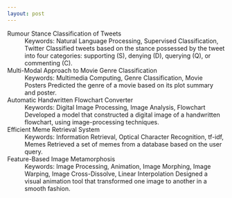 ```yaml
---
layout: post
---
```


<dl>
    <dt>Rumour Stance Classification of Tweets</dt>
    <dd>
        Keywords: Natural Language Processing, Supervised Classification, Twitter
        Classified tweets based on the stance possessed by the tweet into four categories: supporting (S), denying (D), querying (Q), or commenting (C).
        <a href="https://github.com/sayhitosandy/Rumour_Stance_Classification" target="_blank" title="View Project on GitHub"><i class="fa fa-github fa-lg"></i></a>
    </dd>
    <!-- more -->
    <dt>Multi-Modal Approach to Movie Genre Classification</dt> 
    <dd>
        Keywords: Multimedia Computing, Genre Classification, Movie Posters
        Predicted the genre of a movie based on its plot summary and poster.
        <a href="https://github.com/sayhitosandy/Movie_Genre_Classification" target="_blank" title="View Project on GitHub"><i class="fa fa-github fa-lg"></i></a>
    </dd>
    <dt>Automatic Handwritten Flowchart Converter</dt> 
    <dd>
        Keywords: Digital Image Processing, Image Analysis, Flowchart
        Developed a model that constructed a digital image of a handwritten flowchart, using image-processing techniques.
        <a href="https://github.com/sayhitosandy/Flowchart_Converter" target="_blank" title="View Project on GitHub"><i class="fa fa-github fa-lg"></i></a>
    </dd>
    <dt>Efficient Meme Retrieval System</dt>
    <dd>
        Keywords: Information Retrieval, Optical Character Recognition, tf-idf, Memes
        Retrieved a set of memes from a database based on the user query.
        <a href="https://github.com/sayhitosandy/Meme_Retrieval_System" target="_blank" title="View Project on GitHub"><i class="fa fa-github fa-lg"></i></a>
    </dd>
    <dt>Feature-Based Image Metamorphosis</dt>
    <dd>
        Keywords: Image Processing, Animation, Image Morphing, Image Warping, Image Cross-Dissolve, Linear Interpolation
        Designed a visual animation tool that transformed one image to another in a smooth fashion.
        <a href="https://github.com/sayhitosandy/Image_Deformation" target="_blank" title="View Project on GitHub"><i class="fa fa-github fa-lg"></i></a>
    </dd>
</dl>
